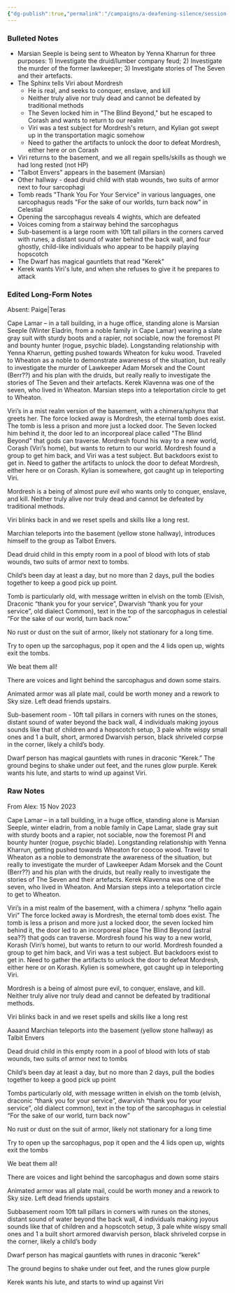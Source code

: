 ```yaml
---
{"dg-publish":true,"permalink":"/campaigns/a-deafening-silence/session-notes/session-13/"}
---
```


### Bulleted Notes
- Marsian Seeple is being sent to Wheaton by Yenna Kharrun for three purposes: 1) Investigate the druid/lumber company feud; 2) Investigate the murder of the former lawkeeper; 3) Investigate stories of The Seven and their artefacts.
- The Sphinx tells Viri about Mordresh
	- He is real, and seeks to conquer, enslave, and kill
	- Neither truly alive nor truly dead and cannot be defeated by traditional methods 
	- The Seven locked him in "The Blind Beyond," but he escaped to Corash and wants to return to our realm
	- Viri was a test subject for Mordresh's return, and Kylian got swept up in the transportation magic somehow 
	- Need to gather the artifacts to unlock the door to defeat Mordresh, either here or on Corash 
- Viri returns to the basement, and we all regain spells/skills as though we had long rested (not HP)
- "Talbot Envers" appears in the basement (Marsian)
- Other hallway - dead druid child with stab wounds, two suits of armor next to four sarcophagi
- Tomb reads "Thank You For Your Service" in various languages, one sarcophagus reads "For the sake of our worlds, turn back now" in Celestial 
- Opening the sarcophagus reveals 4 wights, which are defeated 
- Voices coming from a stairway behind the sarcophagus 
- Sub-basement is a large room with 10ft tall pillars in the corners carved with runes, a distant sound of water behind the back wall, and four ghostly, child-like individuals who appear to be happily playing hopscotch
- The Dwarf has magical gauntlets that read "Kerek"
- Kerek wants Viri's lute, and when she refuses to give it he prepares to attack

### Edited Long-Form Notes 
Absent: Paige|Teras

Cape Lamar – in a tall building, in a huge office, standing alone is Marsian Seeple (Winter Eladrin, from a noble family in Cape Lamar) wearing a slate gray suit with sturdy boots and a rapier, not sociable, now the foremost PI and bounty hunter (rogue, psychic blade). Longstanding relationship with Yenna Kharrun, getting pushed towards Wheaton for kuku wood. Traveled to Wheaton as a noble to demonstrate awareness of the situation, but really to investigate the murder of Lawkeeper Adam Morsek and the Count (Berr??) and his plan with the druids, but really really to investigate the stories of The Seven and their artefacts. Kerek Klavenna was one of the seven, who lived in Wheaton. Marsian steps into a teleportation circle to get to Wheaton.

Viri’s in a mist realm version of the basement, with a chimera/sphynx that greets her. The force locked away is Mordresh, the eternal tomb does exist. The tomb is less a prison and more just a locked door. The Seven locked him behind it, the door led to an incorporeal place called "The Blind Beyond" that gods can traverse. Mordresh found his way to a new world, Corash (Viri’s home), but wants to return to our world. Mordresh found a group to get him back, and Viri was a test subject. But backdoors exist to get in. Need to gather the artifacts to unlock the door to defeat Mordresh, either here or on Corash. Kylian is somewhere, got caught up in teleporting Viri.

Mordresh is a being of almost pure evil who wants only to conquer, enslave, and kill. Neither truly alive nor truly dead and cannot be defeated by traditional methods.

Viri blinks back in and we reset spells and skills like a long rest.

Marchian teleports into the basement (yellow stone hallway), introduces himself to the group as Talbot Envers.

Dead druid child in this empty room in a pool of blood with lots of stab wounds, two suits of armor next to tombs.

Child’s been day at least a day, but no more than 2 days, pull the bodies together to keep a good pick up point.

Tomb is particularly old, with message written in elvish on the tomb (Elvish, Draconic “thank you for your service”, Dwarvish “thank you for your service”, old dialect Common), text in the top of the sarcophagus in celestial “For the sake of our world, turn back now.”

No rust or dust on the suit of armor, likely not stationary for a long time.

Try to open up the sarcophagus, pop it open and the 4 lids open up, wights exit the tombs.

We beat them all!

There are voices and light behind the sarcophagus and down some stairs.

Animated armor was all plate mail, could be worth money and a rework to Sky size. Left dead friends upstairs.

Sub-basement room - 10ft tall pillars in corners with runes on the stones, distant sound of water beyond the back wall, 4 individuals making joyous sounds like that of children and a hopscotch setup, 3 pale white wispy small ones and 1 a built, short, armored Dwarvish person, black shriveled corpse in the corner, likely a child’s body.

Dwarf person has magical gauntlets with runes in draconic “Kerek.” The ground begins to shake under out feet, and the runes glow purple. Kerek wants his lute, and starts to wind up against Viri.

### Raw Notes 
From Alex:
15 Nov 2023

Cape Lamar – in a tall building, in a huge office, standing alone is Marsian Seeple, winter eladrin, from a noble family in Cape Lamar, slade gray suit with sturdy boots and a rapier, not sociable, now the foremost PI and bounty hunter (rogue, psychic blade). Longstanding relationship with Yenna Kharrun, getting pushed towards Wheaton for coocoo wood. Travel to Wheaton as a noble to demonstrate the awareness of the situation, but really to investigate the murder of Lawkeeper Adam Morsek and the Count (Berr??) and his plan with the druids, but really really to investigate the stories of The Seven and their artefacts. Kerek Klavenna was one of the seven, who lived in Wheaton. And Marsian steps into a teleportation circle to get to Wheaton.

Viri’s in a mist realm of the basement, with a chimera / sphynx “hello again Viri” The force locked away is Mordresh, the eternal tomb does exist. The tomb is less a prison and more just a locked door, the seven locked him behind it, the door led to an incorporeal place The Blind Beyond (astral sea??) that gods can traverse. Mordresh found his way to a new world, Korash (Viri’s home), but wants to return to our world. Mordresh founded a group to get him back, and Viri was a test subject. But backdoors exist to get in. Need to gather the artifacts to unlock the door to defeat Mordresh, either here or on Korash. Kylien is somewhere, got caught up in teleporting Viri.

Mordresh is a being of almost pure evil, to conquer, enslave, and kill. Neither truly alive nor truly dead and cannot be defeated by traditional methods.

Viri blinks back in and we reset spells and skills like a long rest

Aaaand Marchian teleports into the basement (yellow stone hallway) as Talbit Envers

Dead druid child in this empty room in a pool of blood with lots of stab wounds, two suits of armor next to tombs

Child’s been day at least a day, but no more than 2 days, pull the bodies together to keep a good pick up point

Tombs particularly old, with message written in elvish on the tomb (elvish, draconic “thank you for your service”, dwarvish “thank you for your service”, old dialect common), text in the top of the sarcophagus in celestial “For the sake of our world, turn back now”

No rust or dust on the suit of armor, likely not stationary for a long time

Try to open up the sarcophagus, pop it open and the 4 lids open up, wights exit the tombs

We beat them all!

There are voices and light behind the sarcophagus and down some stairs

Animated armor was all plate mail, could be worth money and a rework to Sky size. Left dead friends upstairs

Subbasement room 10ft tall pillars in corners with runes on the stones, distant sound of water beyond the back wall, 4 individuals making joyous sounds like that of children and a hopscotch setup, 3 pale white wispy small ones and 1 a built short armored dwarvish person, black shriveled corpse in the corner, likely a child’s body

Dwarf person has magical gauntlets with runes in draconic “kerek”

The ground begins to shake under out feet, and the runes glow purple

Kerek wants his lute, and starts to wind up against Viri